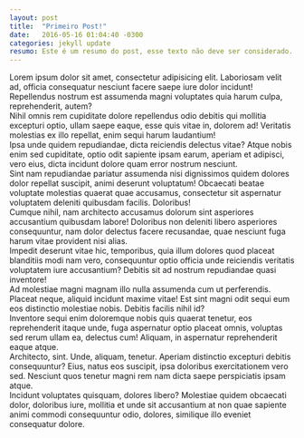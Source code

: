 ```yaml
---
layout: post
title:  "Primeiro Post!"
date:   2016-05-16 01:04:40 -0300
categories: jekyll update
resumo: Este é um resumo do post, esse texto não deve ser considerado.
---
```


<div>Lorem ipsum dolor sit amet, consectetur adipisicing elit. Laboriosam velit ad, officia consequatur nesciunt facere saepe iure dolor incidunt! Repellendus nostrum est assumenda magni voluptates quia harum culpa, reprehenderit, autem?</div>
<div>Nihil omnis rem cupiditate dolore repellendus odio debitis qui mollitia excepturi optio, ullam saepe eaque, esse quis vitae in, dolorem ad! Veritatis molestias ex illo repellat, enim sequi harum laudantium!</div>
<div>Ipsa unde quidem repudiandae, dicta reiciendis delectus vitae? Atque nobis enim sed cupiditate, optio odit sapiente ipsam earum, aperiam et adipisci, vero eius, dicta incidunt dolore quam error nostrum nesciunt.</div>
<div>Sint nam repudiandae pariatur assumenda nisi dignissimos quidem dolores dolor repellat suscipit, animi deserunt voluptatum! Obcaecati beatae voluptate molestias quaerat quae accusamus, consectetur sit aspernatur voluptatem deleniti quibusdam facilis. Doloribus!</div>
<div>Cumque nihil, nam architecto accusamus dolorum sint asperiores accusantium quibusdam labore! Doloribus non deleniti libero asperiores consequuntur, nam dolor delectus facere recusandae, quae nesciunt fuga harum vitae provident nisi alias.</div>
<div>Impedit deserunt vitae hic, temporibus, quia illum dolores quod placeat blanditiis modi nam vero, consequuntur optio officia unde reiciendis veritatis voluptatem iure accusantium? Debitis sit ad nostrum repudiandae quasi inventore!</div>
<div>Ad molestiae magni magnam illo nulla assumenda cum ut perferendis. Placeat neque, aliquid incidunt maxime vitae! Est sint magni odit sequi eum eos distinctio molestiae nobis. Debitis facilis nihil id?</div>
<div>Inventore sequi enim doloremque nobis quis quaerat tenetur, eos reprehenderit itaque unde, fuga aspernatur optio placeat omnis, voluptas sed rerum ullam ea, delectus cum! Aliquam, in aspernatur reprehenderit eaque atque.</div>
<div>Architecto, sint. Unde, aliquam, tenetur. Aperiam distinctio excepturi debitis consequuntur? Eius, natus eos suscipit, ipsa doloribus exercitationem vero sed. Nesciunt quos tenetur magni rem nam dicta saepe perspiciatis ipsam atque.</div>
<div>Incidunt voluptates quisquam, dolores libero? Molestiae quidem obcaecati dolor, doloribus iure, mollitia et unde sit accusantium at non quae sapiente animi commodi consequuntur odio, dolores, similique illo eveniet consequatur dolore.</div>
